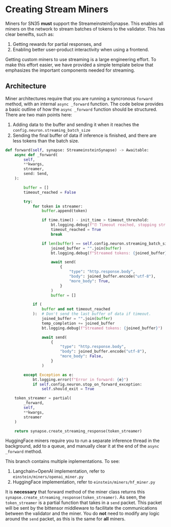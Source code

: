 # Creating Stream Miners 

Miners for SN35 **must** support the StreameinsteinSynapse. This enables all miners on the network to stream batches of tokens to the validator. This has clear beneifts, such as:

1. Getting rewards for partial responses, and
2. Enabling better user-product interactivity when using a frontend. 

Getting custom miners to use streaming is a large engineering effort. To make this effort easier, we have provided a simple template below that emphasizes the important components needed for streaming. 

## Architecture

Miner architectures require that you are running a syncronous `forward` method, with an internal `async _forward` function. The code below provides a basic outline of how the `async _forward` function should be structured. There are two main points here:

1. Adding data to the buffer and sending it when it reaches the `config.neuron.streaming_batch_size`
2. Sending the final buffer of data if inference is finished, and there are less tokens than the batch size. 

```python
def forward(self, synapse: StreameinsteinSynapse) -> Awaitable:
    async def _forward(
        self,
        **kwargs,
        streamer,
        send: Send,
    ):

        buffer = []
        timeout_reached = False

        try:
            for token in streamer:
                buffer.append(token)

                if time.time() - init_time > timeout_threshold:
                    bt.logging.debug(f"⏰ Timeout reached, stopping streaming")
                    timeout_reached = True
                    break

                if len(buffer) == self.config.neuron.streaming_batch_size:
                    joined_buffer = "".join(buffer)
                    bt.logging.debug(f"Streamed tokens: {joined_buffer}")

                    await send(
                        {
                            "type": "http.response.body",
                            "body": joined_buffer.encode("utf-8"),
                            "more_body": True,
                        }
                    )
                    buffer = []

            if (
                buffer and not timeout_reached
            ):  # Don't send the last buffer of data if timeout.
                joined_buffer = "".join(buffer)
                temp_completion += joined_buffer
                bt.logging.debug(f"Streamed tokens: {joined_buffer}")

                await send(
                    {
                        "type": "http.response.body",
                        "body": joined_buffer.encode("utf-8"),
                        "more_body": False,
                    }
                )

        except Exception as e:
            bt.logging.error(f"Error in forward: {e}")
            if self.config.neuron.stop_on_forward_exception:
                self.should_exit = True

    token_streamer = partial(
        _forward,
        self,
        **kwargs,
        streamer
    )

    return synapse.create_streaming_response(token_streamer)
```

HuggingFace miners require you to run a separate inference thread in the background, add to a queue, and manually clear it at the end of the `async _forward` method. 

This branch contains multiple inplementations. To see:
1. Langchain+OpenAI implementation, refer to `einstein/miners/openai_miner.py` 
2. HuggingFace implementation, refer to `einstein/miners/hf_miner.py` 

It is **necessary** that forward method of the miner class returns this `synapse.create_streaming_response(token_streamer)`. As seen, the `token_streamer` is a partial function that takes in a `send` packet. This packet will be sent by the bittensor middleware to facilitate the communications between the validator and the miner. You do **not** need to modify any logic around the `send` packet, as this is the same for **all** miners. 